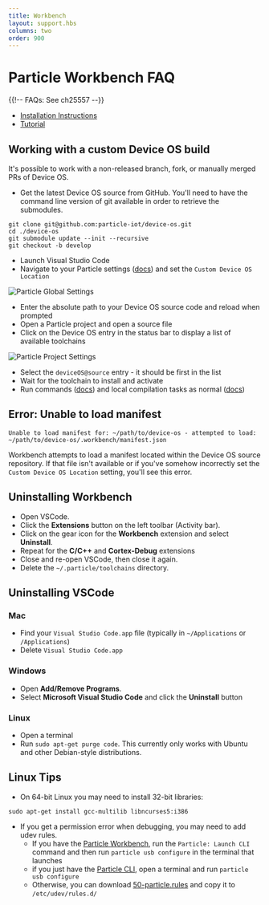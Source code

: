 ```yaml
---
title: Workbench
layout: support.hbs
columns: two
order: 900
---
```


# Particle Workbench FAQ

{{!-- FAQs: See ch25557 --}}

- [Installation Instructions](/quickstart/workbench/)
- [Tutorial](/tutorials/developer-tools/workbench)

## Working with a custom Device OS build

It's possible to work with a non-released branch, fork, or manually merged PRs of Device OS.

- Get the latest Device OS source from GitHub. You'll need to have the command line version of git available in order to retrieve the submodules.

```
git clone git@github.com:particle-iot/device-os.git
cd ./device-os
git submodule update --init --recursive
git checkout -b develop
```

- Launch Visual Studio Code
- Navigate to your Particle settings ([docs](https://code.visualstudio.com/docs/getstarted/settings)) and set the `Custom Device OS Location`

![Particle Global Settings](/assets/images/workbench/settings-custom-deviceos-location.png)

- Enter the absolute path to your Device OS source code and reload when prompted
- Open a Particle project and open a source file
- Click on the Device OS entry in the status bar to display a list of available toolchains

![Particle Project Settings](/assets/images/workbench/statusbar-project-settings.png)

- Select the `deviceOS@source` entry - it should be first in the list
- Wait for the toolchain to install and activate
- Run commands ([docs](https://docs.particle.io/tutorials/developer-tools/workbench/#particle-commands)) and local compilation tasks as normal ([docs](/tutorials/developer-tools/workbench/#local-build-and-flash))


## Error: Unable to load manifest

```
Unable to load manifest for: ~/path/to/device-os - attempted to load: ~/path/to/device-os/.workbench/manifest.json
```

Workbench attempts to load a manifest located within the Device OS source repository. If that file isn't available or if you've somehow incorrectly set the `Custom Device OS Location` setting, you'll see this error.


## Uninstalling Workbench

- Open VSCode.
- Click the **Extensions** button on the left toolbar (Activity bar).
- Click on the gear icon for the **Workbench** extension and select **Uninstall**.
- Repeat for the **C/C++** and **Cortex-Debug** extensions
- Close and re-open VSCode, then close it again.
- Delete the `~/.particle/toolchains` directory.


## Uninstalling VSCode

### Mac

- Find your `Visual Studio Code.app` file (typically in `~/Applications` or `/Applications`)
- Delete `Visual Studio Code.app`

### Windows 

- Open **Add/Remove Programs**.
- Select **Microsoft Visual Studio Code** and click the **Uninstall** button

### Linux 

- Open a terminal
- Run `sudo apt-get purge code`. This currently only works with Ubuntu and other Debian-style distributions.

## Linux Tips

- On 64-bit Linux you may need to install 32-bit libraries:

```
sudo apt-get install gcc-multilib libncurses5:i386
```

- If you get a permission error when debugging, you may need to add udev rules.
  * If you have the [Particle Workbench](https://docs.particle.io/workbench/), run the `Particle: Launch CLI` command and then run `particle usb configure` in the terminal that launches
  * if you just have the [Particle CLI](https://docs.particle.io/tutorials/developer-tools/cli/), open a terminal and run `particle usb configure`
  * Otherwise, you can download [50-particle.rules](https://github.com/particle-iot/particle-cli/blob/master/assets/50-particle.rules) and copy it to `/etc/udev/rules.d/`



